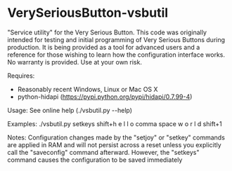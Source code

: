 VerySeriousButton-vsbutil
=========================

"Service utility" for the Very Serious Button.
This code was originally intended for testing and initial programming of Very Serious Buttons during production. It is being provided as a tool for advanced users and a reference for those wishing to learn how the configuration interface works. No warranty is provided. Use at your own risk.

Requires:
* Reasonably recent Windows, Linux or Mac OS X
* python-hidapi (https://pypi.python.org/pypi/hidapi/0.7.99-4)

Usage:
See online help (./vsbutil.py --help)

Examples:
./vsbutil.py setkeys shift+h e l l o comma space w o r l d shift+1

Notes:
Configuration changes made by the "setjoy" or "setkey" commands are applied in RAM and will not persist across a reset unless you explicitly call the "saveconfig" command afterward. However, the "setkeys" command causes the configuration to be saved immediately
